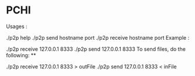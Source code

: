 # PCHI
Usages :

./p2p help
./p2p send hostname port
./p2p receive hostname port
Example :

./p2p receive 127.0.0.1 8333
./p2p send 127.0.0.1 8333
To send files, do the following: **

./p2p receive 127.0.0.1 8333 > outFile
./p2p send 127.0.0.1 8333 < inFile
